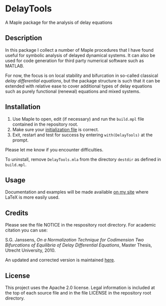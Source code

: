 # DelayTools
A Maple package for the analysis of delay equations

## Description

In this package I collect a number of Maple procedures that I have found useful for symbolic analysis of delayed dynamical systems. It can also be used for code generation for third party numerical software such as MATLAB. 

For now, the focus is on local stability and bifurcation in so-called classical *delay differential equations*, but the package structure is such that it can be extended with relative ease to cover additional types of delay equations such as purely functional (renewal) equations and mixed systems.

## Installation
1. Use Maple to open, edit (if necessary) and run the `build.mpl` file contained in the repository root.
1. Make sure your [initialization file](https://www.maplesoft.com/support/help/maple/view.aspx?path=worksheet/reference/initialization) is correct.
1. Exit, restart and test for success by entering `with(DelayTools)` at the prompt.

Please let me know if you encounter difficulties.

To uninstall, remove `DelayTools.mla` from the directory `destdir` as defined in `build.mpl`.

## Usage
Documentation and examples will be made available [on my site](http://sebastiaanjanssens.nl/delay/) where LaTeX is more easily used.

## Credits
Please see the file NOTICE in the respository root directory. For academic citation you can use: 

S.G. Janssens, *On a Normalization Technique for Codimension Two Bifurcations of Equilibria of Delay Differential Equations*, Master Thesis, Utrecht University, 2010. 

An updated and corrected version is maintained [here](http://sebastiaanjanssens.nl/pubs/#master).

## License
This project uses the Apache 2.0 license. Legal information is included at the top of each source file and in the file LICENSE in the repository root directory. 
